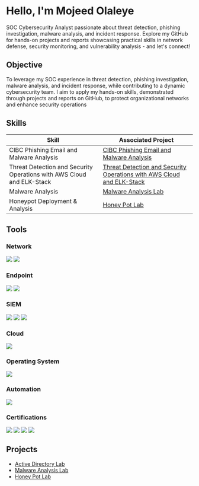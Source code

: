 # Hello, I'm Mojeed Olaleye
<a href="https://www.linkedin.com/in/mojeed-olaleye-b01b1118b/" /></a>

SOC Cybersecurity Analyst passionate about threat detection, phishing investigation, malware analysis, and incident response. Explore my GitHub for hands-on projects and reports showcasing practical skills in network defense, security monitoring, and vulnerability analysis - and let's connect!





## Objective

To leverage my SOC experience in threat detection, phishing investigation, malware analysis, and incident response, while contributing to a dynamic cybersecurity team. I aim to apply my hands-on skills, demonstrated through projects and reports on GitHub, to protect organizational networks and enhance security operations

## Skills

| Skill                                         | Associated Project         |
|-----------------------------------------------|----------------------------|
| CIBC Phishing Email and Malware Analysis  | <a href="https://github.com/OlaleyeAyobami/CIBC-Phishing-Email-and-Malware-Anaysis">CIBC Phishing Email and Malware Analysis</a>|
| Threat Detection and Security Operations with AWS Cloud and ELK-Stack  | <a href="https://github.com/OlaleyeAyobami/Security-Operations-with-AWS-ELK-Stack.">Threat Detection and Security Operations with AWS Cloud and ELK-Stack</a>|
| Malware Analysis | <a href="https://github.com/OlaleyeAyobami/Malware-Analysis-Lab/tree/main">Malware Analysis Lab</a>|
| Honeypot Deployment & Analysis | <a href="https://github.com/OlaleyeAyobami/Honey-Pot-Lab">Honey Pot Lab</a> |


## Tools

### Network
<div>
    <img src="https://img.shields.io/badge/-Wireshark-1679A7?&style=for-the-badge&logo=Wireshark&logoColor=white" />
    <img src="https://img.shields.io/badge/-Suricata-EF3B2D?&style=for-the-badge&logo=Suricata&logoColor=white" />
    
</div>

### Endpoint
<div>
    <img src="https://img.shields.io/badge/-Microsoft_Defender_for_Endpoint-00A4EF?&style=for-the-badge&logo=Microsoft&logoColor=white" />
    <img src="https://img.shields.io/badge/-Velociraptor-4B275F?&style=for-the-badge&logo=Velociraptor&logoColor=white" />
</div>

### SIEM
<div>
    <img src="https://img.shields.io/badge/-Microsoft_Sentinel-0078D4?&style=for-the-badge&logo=Microsoft&logoColor=white" />
    <img src="https://img.shields.io/badge/-Splunk-000000?&style=for-the-badge&logo=Splunk&logoColor=white" />
    <img src="https://img.shields.io/badge/-Elastic-005571?&style=for-the-badge&logo=Elastic&logoColor=white" />
</div>

### Cloud
<div>
    <img src="https://img.shields.io/badge/-Azure_Sentinel-0078D4?&style=for-the-badge&logo=Microsoft&logoColor=white" />
</div>


### Operating System
<div>
   <img src="https://img.shields.io/badge/-Kali_Linux-0078D4?&style=for-the-badge&logo=Linux&logoColor=white" />
</div>


### Automation
<div>
  <img src="https://img.shields.io/badge/-Python-0078D4?&style=for-the-badge&logo=Python&logoColor=white" />
</div>

### Certifications

<div>
<img src="https://img.shields.io/badge/-Microsoft_Security_Operations_Analyst_(SC_200)-FF0000?&style=for-the-badge&logo=Microsoft&logoColor=white" />

<img src="https://img.shields.io/badge/-Security%2B-FF0000?&style=for-the-badge&logo=CompTIA&logoColor=white" />
<img src="https://img.shields.io/badge/-CCNA-FF0000?&style=for-the-badge&logo=Cisco&logoColor=white" />
<img src="https://img.shields.io/badge/-Azure_900-FF0000?&style=for-the-badge&logo=Microsoft&logoColor=white" />



## Projects
- <a href="https://github.com/OlaleyeAyobami/Active-Directory-Lab/tree/main">Active Directory Lab</a>
-  <a href="https://github.com/OlaleyeAyobami/Malware-Analysis-Lab/tree/main">Malware Analysis Lab</a>
- <a href="https://github.com/OlaleyeAyobami/Honey-Pot-Lab">Honey Pot Lab</a>
